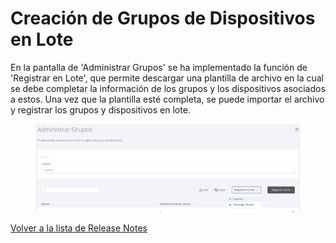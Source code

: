 # Creación de Grupos de Dispositivos en Lote

En la pantalla de 'Administrar Grupos' se ha implementado la función de 'Registrar en Lote', que permite descargar una plantilla de archivo en la cual se debe completar la información de los grupos y los dispositivos asociados a estos. Una vez que la plantilla esté completa, se puede importar el archivo y registrar los grupos y dispositivos en lote.

<figure><img src="../../../.gitbook/assets/image (103).png" alt=""><figcaption></figcaption></figure>

[Volver a la lista de Release Notes](./)&#x20;
